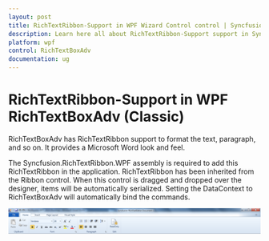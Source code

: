 ```yaml
---
layout: post
title: RichTextRibbon-Support in WPF Wizard Control control | Syncfusion
description: Learn here all about RichTextRibbon-Support support in Syncfusion WPF RichTextBoxAdv (Classic) control and more.
platform: wpf
control: RichTextBoxAdv
documentation: ug
---
```


# RichTextRibbon-Support in WPF RichTextBoxAdv (Classic)

RichTextBoxAdv has RichTextRibbon support to format the text, paragraph, and so on. It provides a Microsoft Word look and feel.

The Syncfusion.RichTextRibbon.WPF assembly is required to add this RichTextRibbon in the application. RichTextRibbon has been inherited from the Ribbon control. When this control is dragged and dropped over the designer, items will be automatically serialized. Setting the DataContext to RichTextBoxAdv will automatically bind the commands.



![RichTextRibbon-Support_img1](RichTextRibbon-Support_images/RichTextRibbon-Support_img1.png)




